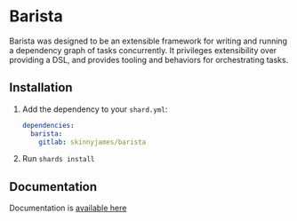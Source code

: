 # Barista

Barista was designed to be an extensible framework for writing and running a dependency graph of tasks concurrently. It privileges extensibility over providing a DSL, and provides tooling and behaviors for orchestrating tasks.

## Installation

1. Add the dependency to your `shard.yml`:

   ```yaml
   dependencies:
     barista:
       gitlab: skinnyjames/barista
   ```

2. Run `shards install`

## Documentation

Documentation is [available here](https://skinnyjames.gitlab.io/barista/)
